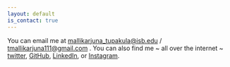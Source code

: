 ```yaml
---
layout: default
is_contact: true
---
```


You can email me at mallikarjuna_tupakula@isb.edu / tmallikarjuna111@gmail.com .  You can also find me ~ all over the internet ~ [twitter]([https://twitter.com/__76_arjun_22__](https://twitter.com/_neuralnerd_)), [GitHub](https://github.com/MALLI7622), [LinkedIn](https://www.linkedin.com/in/neuralnerd/), or [Instagram](https://www.instagram.com/_neuralnerd_/).
